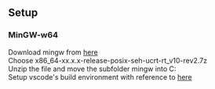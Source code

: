 ## Setup
### MinGW-w64
Download mingw from [here](https://github.com/niXman/mingw-builds-binaries/releases)  
Choose x86_64-xx.x.x-release-posix-seh-ucrt-rt_v10-rev2.7z  
Unzip the file and move the subfolder mingw into C:\
Setup vscode's build environment with reference to [here](https://qiita.com/yamazaki3104/items/91cabd58980c6c17754e)
